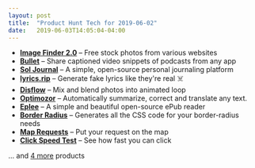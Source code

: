 ```yaml
---
layout: post
title:  "Product Hunt Tech for 2019-06-02"
date:   2019-06-03T14:05:04-04:00
---
```


* **[Image Finder 2.0](https://www.producthunt.com/posts/image-finder-2-0?utm_campaign=producthunt-api&utm_medium=api&utm_source=Application%3A+Daily+Digest+RSS+%28ID%3A+3202%29)** – Free stock photos from various websites
* **[Bullet](https://www.producthunt.com/posts/bullet-3?utm_campaign=producthunt-api&utm_medium=api&utm_source=Application%3A+Daily+Digest+RSS+%28ID%3A+3202%29)** – Share captioned video snippets of podcasts from any app
* **[Sol Journal](https://www.producthunt.com/posts/sol-journal?utm_campaign=producthunt-api&utm_medium=api&utm_source=Application%3A+Daily+Digest+RSS+%28ID%3A+3202%29)** – A simple, open-source personal journaling platform
* **[lyrics.rip](https://www.producthunt.com/posts/lyrics-rip?utm_campaign=producthunt-api&utm_medium=api&utm_source=Application%3A+Daily+Digest+RSS+%28ID%3A+3202%29)** – Generate fake lyrics like they're real ☠️
* **[Disflow](https://www.producthunt.com/posts/disflow?utm_campaign=producthunt-api&utm_medium=api&utm_source=Application%3A+Daily+Digest+RSS+%28ID%3A+3202%29)** – Mix and blend photos into animated loop
* **[Optimozor](https://www.producthunt.com/posts/optimozor?utm_campaign=producthunt-api&utm_medium=api&utm_source=Application%3A+Daily+Digest+RSS+%28ID%3A+3202%29)** – Automatically summarize, correct and translate any text.
* **[Eplee](https://www.producthunt.com/posts/eplee?utm_campaign=producthunt-api&utm_medium=api&utm_source=Application%3A+Daily+Digest+RSS+%28ID%3A+3202%29)** – A simple and beautiful open-source ePub reader
* **[Border Radius](https://www.producthunt.com/posts/border-radius?utm_campaign=producthunt-api&utm_medium=api&utm_source=Application%3A+Daily+Digest+RSS+%28ID%3A+3202%29)** – Generates all the CSS code for your border-radius needs
* **[Map Requests](https://www.producthunt.com/posts/map-requests?utm_campaign=producthunt-api&utm_medium=api&utm_source=Application%3A+Daily+Digest+RSS+%28ID%3A+3202%29)** – Put your request on the map
* **[Click Speed Test](https://www.producthunt.com/posts/click-speed-test?utm_campaign=producthunt-api&utm_medium=api&utm_source=Application%3A+Daily+Digest+RSS+%28ID%3A+3202%29)** – See how fast you can click

… and [4 more](https://www.producthunt.com/tech) products